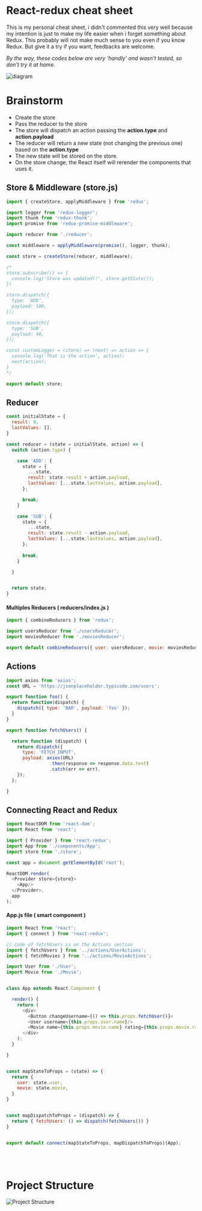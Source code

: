 # React-redux cheat sheet
This is my personal cheat sheet, i didn't commented this very well because my intention is just to make my life easier when i forget something about Redux. This probably will not make much sense to you even if you know Redux. But give it a try if you want, feedbacks are welcome.

*By the way, these codes below are very 'handly' and wasn't tested, so don't try it at home.*

![diagram](https://github.com/lucasfrosty/redux-cheatsheet/blob/master/diagram.png 'Redux Diagram')

# Brainstorm

- Create the store
- Pass the reducer to the store
- The store will dispatch an action passing the **action.type** and **action.payload**
- The reducer will return a new state (not changing the previous one) based on the **action.type**
- The new state will be stored on the store.
- On the store change, the React itself will rerender the components that uses it.

## Store & Middleware (store.js)
```js
import { createStore, applyMiddleware } from 'redux';

import logger from 'redux-logger';
import thunk from 'redux-thunk';
import promise from 'redux-promise-middleware';

import reducer from './reducer';

const middleware = applyMiddleware(promise(), logger, thunk);

const store = createStore(reducer, middleware);

/*
store.subscribe(() => {
  console.log('Store was updated!!', store.getState());
})

store.dispatch({
  type: 'ADD',
  payload: 100,
});

store.dispatch({
  type: 'SUB',
  payload: 40,
}); 

const customLogger = (store) => (next) => action => {
  console.log('That is the action', action);
  next(action);
}
*/

export default store;
```

## Reducer

```js
const initialState = {
  result: 0,
  lastValues: [],
}

const reducer = (state = initialState, action) => {
  switch (action.type) {

    case 'ADD': {
      state = {
        ...state,
        result: state.result + action.payload,
        lastValues: [...state.lastValues, action.payload],
      };

      break;
    }

    case 'SUB': {
      state = {
        ...state,
        result: state.result - action.payload,
        lastValues: [...state.lastValues, action.payload],
      };
      
      break;
    }

  }


  return state;
}
```

#### Multiples Reducers ( reducers/index.js )
```js
import { combineReducers } from 'redux';

import usersReducer from './usersReducer';
import moviesReducer from './moviesReducer';

export default combineReducers({ user: usersReducer, movie: moviesReducer, });
```

## Actions
```js
import axios from 'axios';
const URL = 'https://jsonplaceholder.typicode.com/users';

export function foo() {
  return function(dispatch) {
    dispatch({ type: 'BAR', payload: 'foo' });
  }
}

export function fetchUsers() {

  return function (dispatch) {
    return dispatch({
      type: 'FETCH_INPUT',
      payload: axios(URL)
                .then(response => response.data.text)
                .catch(err => err),
    });
  };

}
```

## Connecting React and Redux
```js
import ReactDOM from 'react-dom';
import React from 'react';

import { Provider } from 'react-redux';
import App from './components/App';
import store from './store';

const app = document.getElementById('root');

ReactDOM.render(
  <Provider store={store}>
    <App/>
  </Provider>,
  app
);
```

#### App.js file ( smart component )
```js
import React from 'react';
import { connect } from 'react-redux';

// code of fetchUsers is on the Actions section
import { fetchUsers } from '../actions/UserActions';
import { fetchMovies } from '../actions/MovieActions';

import User from './User';
import Movie from './Movie';


class App extends React.Component {

  render() {
    return (
      <div>
        <Button changeUsername={() => this.props.fetchUser()}>
        <User username={this.props.user.name}/>
        <Movie name={this.props.movie.name} rating={this.props.movie.rating}/>
      </div>
    );
  }

}


const mapStateToProps = (state) => {
  return {
    user: state.user,
    movie: state.movie,
  }
}


const mapDispatchToProps = (dispatch) => {
  return { fetchUsers: () => dispatch(fetchUsers()) }
}


export default connect(mapStateToProps, mapDispatchToProps)(App);
```

<br/>
<br/>

# Project Structure
![Project Structure](https://github.com/lucasfrosty/redux-cheatsheet/blob/master/structure.png 'Project Structure')